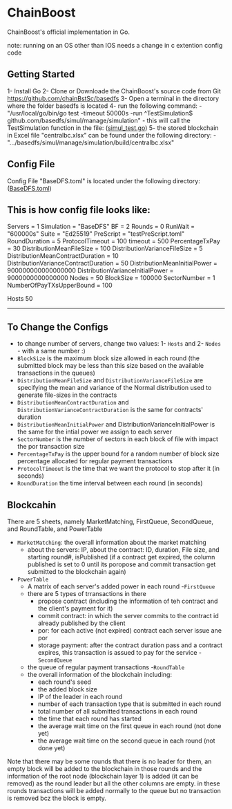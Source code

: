 ChainBoost
====================
ChainBoost's official implementation in Go.

note: running on an OS other than IOS needs a change in c extention config code

## Getting Started ##
1- Install Go
2- Clone or Downloade the ChainBoost's source code from Git <https://github.com/chainBstSc/basedfs>
3- Open a terminal in the directory where the folder basedfs is located
4- run the following command: 
    - "/usr/local/go/bin/go test -timeout 50000s -run ^TestSimulation$ github.com/basedfs/simul/manage/simulation"
    - this will call the TestSimulation function in the file: ([simul_test.go](.../basedfs/simul/manage/simulation/simul_test.go))
5- the stored blockchain in Excel file "centralbc.xlsx"  can be found under the following directory: 
    - ".../basedfs/simul/manage/simulation/build/centralbc.xlsx"



## Config File ##

Config File "BaseDFS.toml" is located under the following directory:
([BaseDFS.toml](.../basedfs/simul/manage/simulation/BaseDFS.toml))


This is how config file looks like:
----------------------------------------------------


Servers = 1 
Simulation = "BaseDFS"
BF = 2
Rounds = 0
RunWait = "600000s"
Suite = "Ed25519"
PreScript = "testPreScript.toml"
RoundDuration = 5
ProtocolTimeout = 100
timeout = 500
PercentageTxPay = 30
DistributionMeanFileSize = 100
DistributionVarianceFileSize = 5
DistributionMeanContractDuration = 10
DistributionVarianceContractDuration = 50
DistributionMeanInitialPower = 900000000000000000
DistributionVarianceInitialPower = 9000000000000000
Nodes = 50
BlockSize = 100000
SectorNumber = 1
NumberOfPayTXsUpperBound = 100

Hosts
50


----------------------------------------------------
## To Change the Configs ##
- to change number of servers, change two values: 1- `Hosts` and 2- `Nodes` - with a same number :)
- `BlockSize` is the maximum block size allowed in each round (the submitted block may be less than this size based on the available transactions in the queues)
- `DistributionMeanFileSize` and `DistributionVarianceFileSize` are specifying the mean and variance of the Normal distribution used to generate file-sizes in the contracts
- `DistributionMeanContractDuration` and `DistributionVarianceContractDuration` is the same for contracts' duration
- `DistributionMeanInitialPower` and DistributionVarianceInitialPower is the same for the intial power we assign to each server
- `SectorNumber` is the number of sectors in each block of file with impact the por transaction size
- `PercentageTxPay` is the upper bound for a random number of block size percentage allocated for regular payment transactions
- `ProtocolTimeout` is the time that we want the protocol to stop after it (in seconds)
- `RoundDuration` the time interval between each round (in seconds)


## Blockcahin ##
There are 5 sheets, namely MarketMatching, FirstQueue, SecondQueue, and RoundTable, and PowerTable


- `MarketMatching`: the overall information about the market matching 
    - about the servers: IP, about the contract: ID, duration, File size, and starting round#, isPublished (if a contract get expired, the column published is set to 0 until its poropose and commit transaction get submitted to the blockchain again)
- `PowerTable`
    - A matrix of each server's added power in each round
-`FirstQueue`
    - there are 5 types of trransactions in there
        - propose contract (including the information of teh contract and the client's payment for it)
        - commit contract: in which the server commits to the contract id already published by the client
        - por: for each active (not expired) contract each server issue ane por
        - storage payment: after the contract duration pass and a contract expires, this transaction is assued to pay for the service
-`SecondQueue`
    - the queue of regular payment transactions
-`RoundTable`
    - the overall information of the blockchain including:
        - each round's seed
        - the added block size
        - IP of the leader in each round
        - number of each transaction type that is submitted in each round
        - total number of all submitted transactions in each round
        - the time that each round has started
        - the average wait time on the first queue in each round (not done yet)
        - the average wait time on the second queue in each round (not done yet)

Note that there may be some rounds that there is no leader for them, an empty block will be added to the blockchain in those rounds and the information of the root node (blockchain layer 1) is added (it can be removed) as the round leader but all the other columns are empty. in these rounds transactions will be added normally to the queue but no transaction is removed bcz the block is empty.


